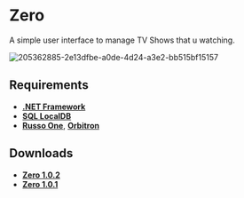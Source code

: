# Zero
A simple user interface to manage TV Shows that u watching.

![205362885-2e13dfbe-a0de-4d24-a3e2-bb515bf15157](https://user-images.githubusercontent.com/46932317/205364693-4e6cd64e-a2d3-4350-a4a9-864a048a334d.png)

## Requirements
* **[.NET Framework](https://dotnet.microsoft.com/en-us/download/dotnet-framework/thank-you/net48-offline-installer)**
* **[SQL LocalDB](https://download.microsoft.com/download/7/c/1/7c14e92e-bdcb-4f89-b7cf-93543e7112d1/SqlLocalDB.msi)**
* **[Russo One](https://fonts.google.com/specimen/Russo+One)**, **[Orbitron](https://fonts.google.com/specimen/Orbitron)**

## Downloads
* **[Zero 1.0.2](https://github.com/Pahasara/Zero/releases/download/Zero_v1.0.2/bin.zip)**
* **[Zero 1.0.1](https://github.com/Pahasara/Zero/releases/download/Zero_v1.0.1/bin.zip)**
